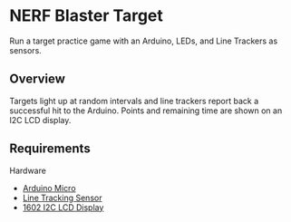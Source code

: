 # NERF Blaster Target
Run a target practice game with an Arduino, LEDs, and Line Trackers as sensors.

## Overview
Targets light up at random intervals and line trackers report back a successful hit to the Arduino.  Points and remaining time are shown on an I2C LCD display.


## Requirements
Hardware

- [Arduino Micro](https://store-usa.arduino.cc/products/arduino-micro?selectedStore=us)
- [Line Tracking Sensor](https://arduinomodules.info/ky-033-line-tracking-sensor-module/)
- [1602 I2C LCD Display](https://www.pishop.ca/product/arduino-compatible-lcd-display-2-5-lcd-1602-i2c-communication/)
